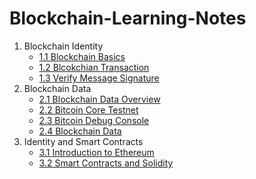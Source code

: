 # Blockchain-Learning-Notes
1. Blockchain Identity 
	- [1.1 Blockchain Basics](L1.1%20Blockchain%20Basics.md)
	- [1.2 Blcokchian Transaction](L1.2%20Blockchain%20Transaction.md)
	- [1.3 Verify Message Signature](L1.3%20Verify%20Message%20Signature.md)
2. Blockchain Data 
	- [2.1 Blockchain Data Overview](L2.1%20Blockchain%20Data%20Overview.md)
	- [2.2 Bitcoin Core Testnet](L2.2%20Bitcoin%20Core%20Testnet.md)
	- [2.3 Bitcoin Debug Console](L2.3%20Bitcoin%20Debug%20Console.md)
	- [2.4 Blockchain Data](L2.4%20Blockchain%20Data.md)
3. Identity and Smart Contracts
	- [3.1 Introduction to Ethereum](L3.1%20Introduction%20to%20Ethereum.md)
	- [3.2 Smart Contracts and Solidity](L3.2%20Smart%20Contracts%20and%20Solidity.md)